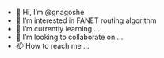 - 👋 Hi, I’m @gnagoshe
- 👀 I’m interested in FANET routing algorithm
- 🌱 I’m currently learning ...
- 💞️ I’m looking to collaborate on ...
- 📫 How to reach me ...

<!---
gnagoshe/gnagoshe is a ✨ special ✨ repository because its `README.md` (this file) appears on your GitHub profile.
You can click the Preview link to take a look at your changes.
--->
